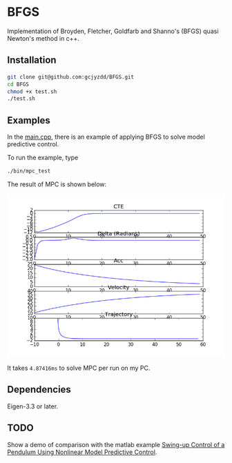 # BFGS
Implementation of Broyden, Fletcher, Goldfarb and Shanno's (BFGS) quasi Newton's method in c++. 

## Installation

```sh
git clone git@github.com:gcjyzdd/BFGS.git
cd BFGS
chmod +x test.sh
./test.sh
```

## Examples

In the [main.cpp](./src/main.cpp), there is an example of applying BFGS to solve model predictive control.

To run the example, type

```sh
./bin/mpc_test
```

The result of MPC is shown below:

<div style="text-align:center"><img src ='./images/demo_mpc.png' /></div>

It takes `4.87416ms` to solve MPC per run on my PC.

## Dependencies

Eigen-3.3 or later.

## TODO

Show a demo of comparison with the matlab example [Swing-up Control of a Pendulum Using Nonlinear Model Predictive Control](https://nl.mathworks.com/help/mpc/ug/swing-up-control-of-a-pendulum-using-nonlinear-model-predictive-control.html).
